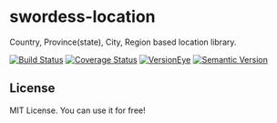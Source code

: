 # swordess-location
Country, Province(state), City, Region based location library.

[![Build Status](https://travis-ci.org/xingyuli/swordess-location.svg?branch=master)](https://travis-ci.org/xingyuli/swordess-location)
[![Coverage Status](https://coveralls.io/repos/github/xingyuli/swordess-location/badge.svg?branch=master)](https://coveralls.io/github/xingyuli/swordess-location?branch=master)
[![VersionEye](https://www.versioneye.com/user/projects/575741ff7757a0003bd4b30d/badge.svg)](https://www.versioneye.com/user/projects/575741ff7757a0003bd4b30d?child=summary)
[![Semantic Version](https://img.shields.io/sem%20ver/v2.0.0.png)](http://semver.org/spec/v2.0.0.html)

## License

MIT License. You can use it for free!
